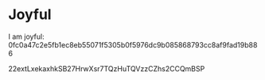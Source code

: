 # Joyful

I am joyful: 0fc0a47c2e5fb1ec8eb55071f5305b0f5976dc9b085868793cc8af9fad19b886


22extLxekaxhkSB27HrwXsr7TQzHuTQVzzCZhs2CCQmBSP